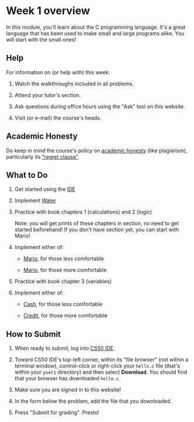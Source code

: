 # Week 1 overview

In this module, you'll learn about the C programming language. It's a great language that has been used to make small and large programs alike. You will start with the small ones!

## Help

For information on (or help with) this week:

1. Watch the walkthroughs included in all problems.

2. Attend your tutor's section.

3. Ask questions during office hours using the "Ask" tool on this website.

4. Visit (or e-mail) the course's heads.

## Academic Honesty

Do keep in mind the course's policy on [academic honesty](/syllabus#academic_honesty) (like plagiarism), particularly its ["regret clause"](/syllabus#regret).

## What to Do

1. Get started using the [IDE](/training/ide)

2. Implement [Water](/problems/water)

3. Practice with book chapters 1 (calculations) and 2 (logic)

    Note: you will get prints of these chapters in section, no need to get started beforehand! If you don't have section yet, you can start with Mario!

3. Implement either of:

    - [Mario](/problems/mario-less), for those less comfortable

    - [Mario](/problems/mario-more), for those more comfortable

3. Practice with book chapter 3 (variables)

3. Implement either of:

    - [Cash](/problems/cash), for those less comfortable

    - [Credit](/problems/credit), for those more comfortable

## How to Submit

1. When ready to submit, log into [CS50 IDE](https://cs50.io/).

2. Toward CS50 IDE's top-left corner, within its "file browser" (not within a terminal window), control-click or right-click your `hello.c` file (that's within your `pset1` directory) and then select **Download**. You should find that your browser has downloaded `hello.c`.

3. Make sure you are signed in to this website!

4. In the form below the problem, add the file that you downloaded.

5. Press "Submit for grading". Presto!

